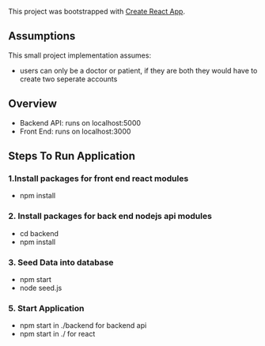 This project was bootstrapped with [Create React App](https://github.com/facebook/create-react-app).
## Assumptions
This small project implementation assumes:
- users can only be a doctor or patient, if they are both they would have to create two seperate accounts

## Overview
- Backend API: runs on localhost:5000
- Front End: runs on localhost:3000 
## Steps To Run Application
### 1.Install packages for front end react modules
- npm install
### 2. Install packages for back end nodejs api modules
- cd backend
- npm install
### 3. Seed Data into database
- npm start
- node seed.js
### 5. Start Application
- npm start in ./backend for backend api
- npm start in ./ for react
